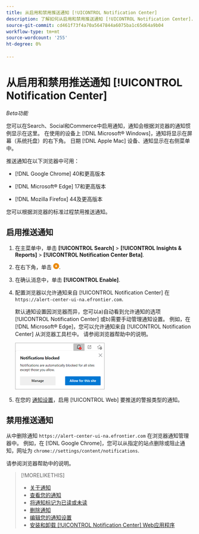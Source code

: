 ```yaml
---
title: 从启用和禁用推送通知 [!UICONTROL Notification Center]
description: 了解如何从启用和禁用推送通知 [!UICONTROL Notification Center].
source-git-commit: cd461f73f4a70a5647844a6075ba1c65d64a9b04
workflow-type: tm+mt
source-wordcount: '255'
ht-degree: 0%

---
```


# 从启用和禁用推送通知 [!UICONTROL Notification Center]

*Beta功能*

您可以在Search、Social和Commerce中启用通知，通知会根据浏览器的通知惯例显示在这里。 在使用的设备上 [!DNL Microsoft® Windows]，通知将显示在屏幕（系统托盘）的右下角。 日期 [!DNL Apple Mac] 设备、通知显示在右侧菜单中。

推送通知在以下浏览器中可用：

* [!DNL Google Chrome] 40和更高版本

* [!DNL Microsoft® Edge] 17和更高版本

* [!DNL Mozilla Firefox] 44及更高版本

您可以根据浏览器的标准过程禁用推送通知。

## 启用推送通知

1. 在主菜单中，单击 **[!UICONTROL Search]** > **[!UICONTROL Insights & Reports]** > **[!UICONTROL Notification Center Beta]**.

2. 在右下角，单击 ![启用推送通知](/help/search-social-commerce/assets/notifications-push.png "启用推送通知").

3. 在确认消息中，单击 **[!UICONTROL Enable]**.

4. 配置浏览器以允许通知来自 [!UICONTROL Notification Center] 在`https://alert-center-ui-na.efrontier.com`.

   默认通知设置因浏览器而异，您可以a)自动看到允许通知的选项 [!UICONTROL Notification Center] 或b)需要手动管理通知设置。 例如，在 [!DNL Microsoft® Edge]，您可以允许通知来自 [!UICONTROL Notification Center] 从浏览器工具栏中。 请参阅浏览器帮助中的说明。

   ![在Microsoft Edge中管理通知设置的位置](/help/search-social-commerce/assets/notifications-blocked-dialog.png "在Microsoft® Edge中管理通知设置的位置")

5. 在您的 [通知设置](notification-edit.md)，启用 [!UICONTROL Web] 要推送的警报类型的通知。

## 禁用推送通知

从中删除通知 `https://alert-center-ui-na.efrontier.com` 在浏览器通知管理器中。 例如，在 [!DNL Google Chrome]，您可以从指定的站点删除或阻止通知，网址为 `chrome://settings/content/notifications`.

请参阅浏览器帮助中的说明。

>[!MORELIKETHIS]
>
>* [关于通知](/help/search-social-commerce/notifications/notification-about.md)
>* [查看您的通知](notification-view.md)
>* [将通知标记为已读或未读](notification-mark-read-unread.md)
>* [删除通知](notification-delete.md)
>* [编辑您的通知设置](notification-edit.md)
>* [安装和卸载 [!UICONTROL Notification Center] Web应用程序](notification-app-install-uninstall.md)

